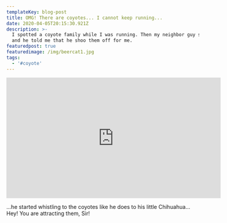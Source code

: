 ```yaml
---
templateKey: blog-post
title: OMG! There are coyotes... I cannot keep running...
date: 2020-04-05T20:15:30.921Z
description: >-
  I spotted a coyote family while I was running. Then my neighbor guy showed up
  and he told me that he shoo them off for me. 
featuredpost: true
featuredimage: /img/beercat1.jpg
tags:
  - '#coyote'
---
```

<iframe width="560" height="315" src="https://www.youtube.com/embed/QwW1UmiCDOk" frameborder="0" allow="accelerometer; autoplay; encrypted-media; gyroscope; picture-in-picture" allowfullscreen></iframe>

...he started whistling to the coyotes like he does to his little Chihuahua... Hey! You are attracting them, Sir!
